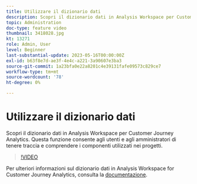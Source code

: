 ```yaml
---
title: Utilizzare il dizionario dati
description: Scopri il dizionario dati in Analysis Workspace per Customer Journey Analytics. Questa funzione consente agli utenti e agli amministratori di tenere traccia e comprendere i componenti utilizzati nei progetti. 
topic: Administration
doc-type: feature video
thumbnail: 3418028.jpg
kt: 13271
role: Admin, User
level: Beginner
last-substantial-update: 2023-05-16T00:00:00Z
exl-id: b63f8e7d-ae3f-4e4c-a221-3a90607e3ba3
source-git-commit: 1a23bfa0e22a8201c4e39131fafe09573c829ce7
workflow-type: tm+mt
source-wordcount: '78'
ht-degree: 0%

---
```


# Utilizzare il dizionario dati

Scopri il dizionario dati in Analysis Workspace per Customer Journey Analytics. Questa funzione consente agli utenti e agli amministratori di tenere traccia e comprendere i componenti utilizzati nei progetti. 

>[!VIDEO](https://video.tv.adobe.com/v/3418028/?quality=12&learn=on)

Per ulteriori informazioni sul dizionario dati in Analysis Workspace for Customer Journey Analytics, consulta la [documentazione](https://experienceleague.adobe.com/docs/analytics-platform/using/cja-components/data-dictionary/data-dictionary-overview.html).
